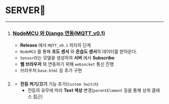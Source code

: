 # SERVER💒
---
1. ### [NodeMCU 와 Django 연동(MQTT_v0.1)](./NodeMCU_MQTT/)
   - **Release** 에서 `MQTT_v0.1` 까지의 단계
   -   `NodeMCU` 를 통해 **조도 센서** 와 **온습도 센서**의 데이터를 받아온다.
   -   `Sensor`라는 모델을 생성하여 **서버** 에서 **Subscribe**
   -   **웹 브라우저** 와 연동하기 위해 `websocket` 통신 진행
   -   브라우저 `base.html` 등 추가 구현
2. ### [](./NodeMCU_MQTT_v0.2/)
   - **전등 켜기/끄기** 기능 추가(`Custom Switch`)
     -  전등의 유무에 따라 **Text 색상** 변경(`parentElement` 등을 통해 상위 클래스 접근) 